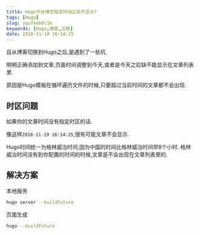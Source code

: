 ```yaml
---
title: Hugo平台博文指定时间之后不显示?
tags: [Hugo]
slug: yqufemb0c1m
keywords: [Hugo,博客,迁移]
date: 2018-11-18 16:14:25
---
```


自从博客切换到Hugo之后,是遇到了一些坑.

明明正确添加到文章,页面时间调整到今天,或者是今天之后缺不能显示在文章列表里.

原因是Hugo模板在循环遍历文件的时候,只要超过当前时间的文章都不会出现.


## 时区问题
如果你的文章时间没有指定时区的话.

像这样`2018-11-19 16:14:25`,很有可能文章不会显示.

Hugo时间统一为格林威治时间,因为中国的时间比格林威治时间早8个小时.
格林威治时间没有到你配置的时间的时候,文章是不会出现在文章列表里的.

## 解决方案
本地服务
```bash
hugo server --buildFuture
```

页面生成
```bash
hugo --buildFuture
```